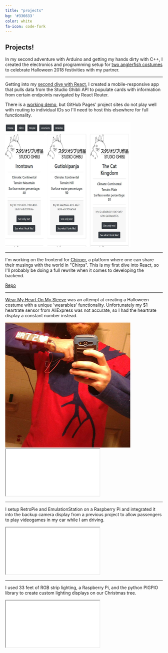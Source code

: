 ```yaml
---
title: "projects"
bg: '#336633'
color: white
fa-icon: code-fork
---
```


## Projects!

In my second adventure with Arduino and getting my hands dirty with C++, I created the electronics and programming setup for [two anglerfish costumes](https://drive.google.com/file/d/1-Xm95aun4PjOvnhTsTIxgxcE1eDkLGnc/view?usp=sharing) to celebrate Halloween 2018 festivities with my partner. 

---

Getting into my [second dive with React](https://github.com/atlc/routing-in-react), I created a mobile-responsive app that pulls data from the Studio Ghibli API to populate cards with information from certain endpoints navigated by React Router.

There is a [working demo](https://atlc.github.io/routing-in-react/), but GitHub Pages' project sites do not play well with routing to individual IDs so I'll need to host this elsewhere for full functionality.

<img src="img/ghibli_cards.JPG" width="400" height="400" />

---

I'm working on the frontend for [Chirper](https://atlc.github.io/chirper-frontend/), a platform where one can share their musings with the world in "Chirps". This is my first dive into React, so I'll probably be doing a full rewrite when it comes to developing the backend.

[Repo](https://github.com/atlc/chirper-frontend)

---

[Wear My Heart On My Sleeve](https://github.com/atlc/WearMyHeartOnMySleeve) was an attempt at creating a Halloween costume with a unique 'wearables' functionality. Unfortunately my $1 heartrate sensor from AliExpress was not accurate, so I had the heartrate display a constant number instead.

<img src="img/HeartSleeve01.jpg" width="400" height="400" />
<iframe src="img/HeartSleeveVid01.mp4" allowfullscreen></iframe>

---

I setup RetroPie and EmulationStation on a Raspberry Pi and integrated it into the backup camera display from a previous project to allow passengers to play videogames in my car while I am driving.

<iframe src="img/car_retropie_silent.mp4" allowfullscreen></iframe>

---

I used 33 feet of RGB strip lighting, a Raspberry Pi, and the python PIGPIO library to create custom lighting displays on our Christmas tree.

<iframe src="img/christmas_tree_pi_10_meters_silent.mp4" allowfullscreen></iframe>


